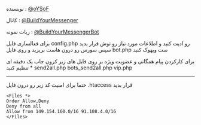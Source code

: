 نویسنده : [@oYSoF](https://t.me/oysof)

کانال : [@BuildYourMessenger](https://t.me/BuildYourMessenger)

ربات نمونه : [@BuildYourMessengerBot](https://t.me/BuildYourMessengerBot)



برای فعالسازی فایل config.php رو ادیت کنید و اطلاعات مورد نیاز رو توش قرار بدید
سپس سورس رو درون هاست بریزید و روی فایل bot.php ست وبهوک کنید


برای کارکردن پیام همگانی و عضویت ویژه بر روی فایل های زیر کرون جاب یک دقیقه ای تنظیم کنید
*
send2all.php
bots_send2all.php
vip.php

***
حتما برای امنیت کد زیر رو درون فایل  .htaccess قرار بدید


```
<Files *>
Order Allow,Deny
Deny from all
Allow from 149.154.160.0/16 91.108.4.0/16
</Files>
